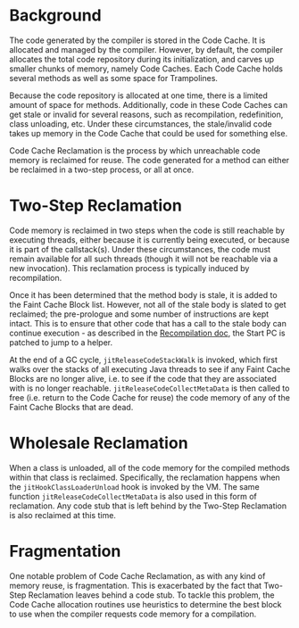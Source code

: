 <!--
Copyright (c) 2019, 2021 IBM Corp. and others

This program and the accompanying materials are made available under
the terms of the Eclipse Public License 2.0 which accompanies this
distribution and is available at https://www.eclipse.org/legal/epl-2.0/
or the Apache License, Version 2.0 which accompanies this distribution and
is available at https://www.apache.org/licenses/LICENSE-2.0.

This Source Code may also be made available under the following
Secondary Licenses when the conditions for such availability set
forth in the Eclipse Public License, v. 2.0 are satisfied: GNU
General Public License, version 2 with the GNU Classpath
Exception [1] and GNU General Public License, version 2 with the
OpenJDK Assembly Exception [2].

[1] https://www.gnu.org/software/classpath/license.html
[2] http://openjdk.java.net/legal/assembly-exception.html

SPDX-License-Identifier: EPL-2.0 OR Apache-2.0 OR GPL-2.0 WITH Classpath-exception-2.0 OR LicenseRef-GPL-2.0 WITH Assembly-exception
-->

# Background

The code generated by the compiler is stored in the Code Cache. It is allocated
and managed by the compiler. However, by default, the compiler allocates the 
total code repository during its initialization, and carves up smaller chunks of
memory, namely Code Caches. Each Code Cache holds several methods as well as some
space for Trampolines.

Because the code repository is allocated at one time, there is a limited amount of
space for methods. Additionally, code in these Code Caches can get stale or invalid
for several reasons, such as recompilation, redefinition, class unloading, etc.
Under these circumstances, the stale/invalid code takes up memory in the Code Cache 
that could be used for something else.

Code Cache Reclamation is the process by which unreachable code memory is reclaimed
for reuse. The code generated for a method can either be reclaimed in a two-step 
process, or all at once.

# Two-Step Reclamation

Code memory is reclaimed in two steps when the code is still reachable by executing 
threads, either because it is currently being executed, or because it is part of the 
callstack(s). Under these circumstances, the code must remain available for all such 
threads (though it will not be reachable via a new invocation). This reclamation 
process is typically induced by recompilation. 

Once it has been determined that the method body is stale, it is added to the Faint
Cache Block list. However, not all of the stale body is slated to get reclaimed; the 
pre-prologue and some number of instructions are kept intact. This is to ensure that
other code that has a call to the stale body can continue execution - as described
in the [Recompilation doc](https://github.com/eclipse-openj9/openj9/blob/master/doc/compiler/runtime/Recompilation.md), 
the Start PC is patched to jump to a helper.

At the end of a GC cycle, `jitReleaseCodeStackWalk` is invoked, which first walks
over the stacks of all executing Java threads to see if any Faint Cache Blocks are
no longer alive, i.e. to see if the code that they are associated with is no longer
reachable. `jitReleaseCodeCollectMetaData` is then called to free (i.e. return to
the Code Cache for reuse) the code memory of any of the Faint Cache Blocks 
that are dead.

# Wholesale Reclamation

When a class is unloaded, all of the code memory for the compiled methods within
that class is reclaimed. Specifically, the reclamation happens when the
`jitHookClassLoaderUnload` hook is invoked by the VM. The same function 
`jitReleaseCodeCollectMetaData` is also used in this form of reclamation. Any code
stub that is left behind by the Two-Step Reclamation is also reclaimed at this
time.

# Fragmentation

One notable problem of Code Cache Reclamation, as with any kind of memory reuse,
is fragmentation. This is exacerbated by the fact that Two-Step Reclamation leaves
behind a code stub. To tackle this problem, the Code Cache allocation routines use
heuristics to determine the best block to use when the compiler requests code
memory for a compilation. 
